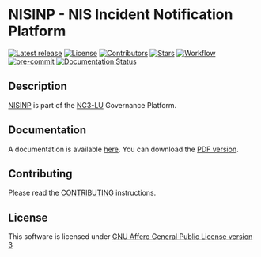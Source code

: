 # NISINP - NIS Incident Notification Platform

[![Latest release](https://img.shields.io/github/release/informed-governance-project/NISINP.svg?style=flat-square)](https://github.com/informed-governance-project/NISINP/releases/latest)
[![License](https://img.shields.io/github/license/informed-governance-project/NISINP.svg?style=flat-square)](https://www.gnu.org/licenses/agpl-3.0.html)
[![Contributors](https://img.shields.io/github/contributors/informed-governance-project/NISINP.svg?style=flat-square)](https://github.com/informed-governance-project/NISINP/graphs/contributors)
[![Stars](https://img.shields.io/github/stars/informed-governance-project/NISINP.svg?style=flat-square)](https://github.com/informed-governance-project/NISINP/stargazers)
[![Workflow](https://github.com/informed-governance-project/NISINP/workflows/Python%20application%20tests/badge.svg?style=flat-square)](https://github.com/informed-governance-project/NISINP/actions?query=workflow%3A%22Python+application+tests%22)
[![pre-commit](https://img.shields.io/badge/pre--commit-enabled-brightgreen?logo=pre-commit&logoColor=white)](https://github.com/pre-commit/pre-commit)
[![Documentation Status](https://readthedocs.org/projects/nisinp/badge/?version=latest)](https://nisinp.readthedocs.io/en/latest/?badge=latest)

## Description

[NISINP](https://github.com/informed-governance-project/NISINP)
is part of the [NC3-LU](https://github.com/NC3-LU) Governance Platform.


## Documentation

A documentation is available [here](https://nisinp.readthedocs.io).
You can download the
[PDF version](https://nisinp.readthedocs.io/_/downloads/en/latest/pdf/).


## Contributing

Please read the [CONTRIBUTING](CONTRIBUTING.md) instructions.


## License

This software is licensed under
[GNU Affero General Public License version 3](https://www.gnu.org/licenses/agpl-3.0.html)
